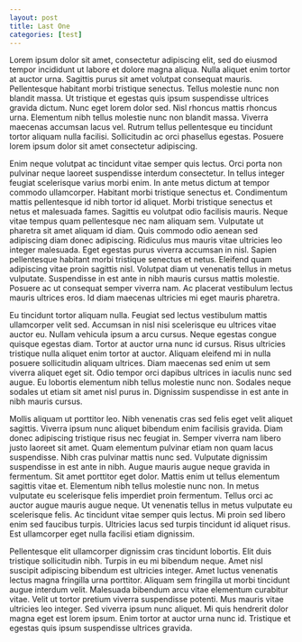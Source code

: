 ```yaml
---
layout: post
title: Last One
categories: [test]
---
```


Lorem ipsum dolor sit amet, consectetur adipiscing elit, sed do eiusmod tempor incididunt ut labore et dolore magna aliqua. Nulla aliquet enim tortor at auctor urna. Sagittis purus sit amet volutpat consequat mauris. Pellentesque habitant morbi tristique senectus. Tellus molestie nunc non blandit massa. Ut tristique et egestas quis ipsum suspendisse ultrices gravida dictum. Nunc eget lorem dolor sed. Nisl rhoncus mattis rhoncus urna. Elementum nibh tellus molestie nunc non blandit massa. Viverra maecenas accumsan lacus vel. Rutrum tellus pellentesque eu tincidunt tortor aliquam nulla facilisi. Sollicitudin ac orci phasellus egestas. Posuere lorem ipsum dolor sit amet consectetur adipiscing.

Enim neque volutpat ac tincidunt vitae semper quis lectus. Orci porta non pulvinar neque laoreet suspendisse interdum consectetur. In tellus integer feugiat scelerisque varius morbi enim. In ante metus dictum at tempor commodo ullamcorper. Habitant morbi tristique senectus et. Condimentum mattis pellentesque id nibh tortor id aliquet. Morbi tristique senectus et netus et malesuada fames. Sagittis eu volutpat odio facilisis mauris. Neque vitae tempus quam pellentesque nec nam aliquam sem. Vulputate ut pharetra sit amet aliquam id diam. Quis commodo odio aenean sed adipiscing diam donec adipiscing. Ridiculus mus mauris vitae ultricies leo integer malesuada. Eget egestas purus viverra accumsan in nisl. Sapien pellentesque habitant morbi tristique senectus et netus. Eleifend quam adipiscing vitae proin sagittis nisl. Volutpat diam ut venenatis tellus in metus vulputate. Suspendisse in est ante in nibh mauris cursus mattis molestie. Posuere ac ut consequat semper viverra nam. Ac placerat vestibulum lectus mauris ultrices eros. Id diam maecenas ultricies mi eget mauris pharetra.

Eu tincidunt tortor aliquam nulla. Feugiat sed lectus vestibulum mattis ullamcorper velit sed. Accumsan in nisl nisi scelerisque eu ultrices vitae auctor eu. Nullam vehicula ipsum a arcu cursus. Neque egestas congue quisque egestas diam. Tortor at auctor urna nunc id cursus. Risus ultricies tristique nulla aliquet enim tortor at auctor. Aliquam eleifend mi in nulla posuere sollicitudin aliquam ultrices. Diam maecenas sed enim ut sem viverra aliquet eget sit. Odio tempor orci dapibus ultrices in iaculis nunc sed augue. Eu lobortis elementum nibh tellus molestie nunc non. Sodales neque sodales ut etiam sit amet nisl purus in. Dignissim suspendisse in est ante in nibh mauris cursus.

Mollis aliquam ut porttitor leo. Nibh venenatis cras sed felis eget velit aliquet sagittis. Viverra ipsum nunc aliquet bibendum enim facilisis gravida. Diam donec adipiscing tristique risus nec feugiat in. Semper viverra nam libero justo laoreet sit amet. Quam elementum pulvinar etiam non quam lacus suspendisse. Nibh cras pulvinar mattis nunc sed. Vulputate dignissim suspendisse in est ante in nibh. Augue mauris augue neque gravida in fermentum. Sit amet porttitor eget dolor. Mattis enim ut tellus elementum sagittis vitae et. Elementum nibh tellus molestie nunc non. In metus vulputate eu scelerisque felis imperdiet proin fermentum. Tellus orci ac auctor augue mauris augue neque. Ut venenatis tellus in metus vulputate eu scelerisque felis. Ac tincidunt vitae semper quis lectus. Mi proin sed libero enim sed faucibus turpis. Ultricies lacus sed turpis tincidunt id aliquet risus. Est ullamcorper eget nulla facilisi etiam dignissim.

Pellentesque elit ullamcorper dignissim cras tincidunt lobortis. Elit duis tristique sollicitudin nibh. Turpis in eu mi bibendum neque. Amet nisl suscipit adipiscing bibendum est ultricies integer. Amet luctus venenatis lectus magna fringilla urna porttitor. Aliquam sem fringilla ut morbi tincidunt augue interdum velit. Malesuada bibendum arcu vitae elementum curabitur vitae. Velit ut tortor pretium viverra suspendisse potenti. Mus mauris vitae ultricies leo integer. Sed viverra ipsum nunc aliquet. Mi quis hendrerit dolor magna eget est lorem ipsum. Enim tortor at auctor urna nunc id. Tristique et egestas quis ipsum suspendisse ultrices gravida.
